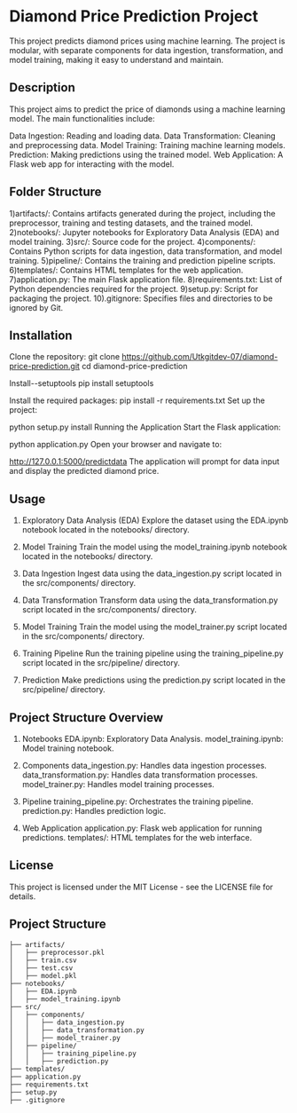 # Diamond Price Prediction Project

This project predicts diamond prices using machine learning. The project is modular, with separate components for data ingestion, transformation, and model training, making it easy to understand and maintain.

## Description

This project aims to predict the price of diamonds using a machine learning model. The main functionalities include:

Data Ingestion: Reading and loading data.
Data Transformation: Cleaning and preprocessing data.
Model Training: Training machine learning models.
Prediction: Making predictions using the trained model.
Web Application: A Flask web app for interacting with the model.

## Folder Structure

1)artifacts/: Contains artifacts generated during the project, including the preprocessor, training and testing datasets, and the trained model.
2)notebooks/: Jupyter notebooks for Exploratory Data Analysis (EDA) and model training.
3)src/: Source code for the project.
4)components/: Contains Python scripts for data ingestion, data transformation, and model training.
5)pipeline/: Contains the training and prediction pipeline scripts.
6)templates/: Contains HTML templates for the web application.
7)application.py: The main Flask application file.
8)requirements.txt: List of Python dependencies required for the project.
9)setup.py: Script for packaging the project.
10).gitignore: Specifies files and directories to be ignored by Git.


## Installation

Clone the repository:
git clone https://github.com/Utkgitdev-07/diamond-price-prediction.git
cd diamond-price-prediction

Install--setuptools
pip install setuptools

Install the required packages:
pip install -r requirements.txt
Set up the project:


python setup.py install
Running the Application
Start the Flask application:


python application.py
Open your browser and navigate to:


http://127.0.0.1:5000/predictdata
The application will prompt for data input and display the predicted diamond price.

## Usage

1) Exploratory Data Analysis (EDA)
Explore the dataset using the EDA.ipynb notebook located in the notebooks/ directory.

2) Model Training
Train the model using the model_training.ipynb notebook located in the notebooks/ directory.

3) Data Ingestion
Ingest data using the data_ingestion.py script located in the src/components/ directory.

4) Data Transformation
Transform data using the data_transformation.py script located in the src/components/ directory.

5) Model Training
Train the model using the model_trainer.py script located in the src/components/ directory.

6) Training Pipeline
Run the training pipeline using the training_pipeline.py script located in the src/pipeline/ directory.

7) Prediction
Make predictions using the prediction.py script located in the src/pipeline/ directory.

## Project Structure Overview

1) Notebooks
EDA.ipynb: Exploratory Data Analysis.
model_training.ipynb: Model training notebook.

2) Components
data_ingestion.py: Handles data ingestion processes.
data_transformation.py: Handles data transformation processes.
model_trainer.py: Handles model training processes.

3) Pipeline
training_pipeline.py: Orchestrates the training pipeline.
prediction.py: Handles prediction logic.

4) Web Application
application.py: Flask web application for running predictions.
templates/: HTML templates for the web interface.

## License
This project is licensed under the MIT License - see the LICENSE file for details.


## Project Structure


```plaintext
├── artifacts/
│   ├── preprocessor.pkl
│   ├── train.csv
│   ├── test.csv
│   ├── model.pkl
├── notebooks/
│   ├── EDA.ipynb
│   ├── model_training.ipynb
├── src/
│   ├── components/
│   │   ├── data_ingestion.py
│   │   ├── data_transformation.py
│   │   ├── model_trainer.py
│   ├── pipeline/
│   │   ├── training_pipeline.py
│   │   ├── prediction.py
├── templates/
├── application.py
├── requirements.txt
├── setup.py
├── .gitignore

